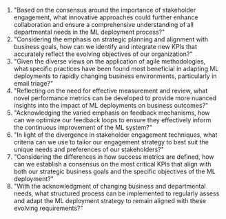 1. "Based on the consensus around the importance of stakeholder engagement, what innovative approaches could further enhance collaboration and ensure a comprehensive understanding of all departmental needs in the ML deployment process?"
2. "Considering the emphasis on strategic planning and alignment with business goals, how can we identify and integrate new KPIs that accurately reflect the evolving objectives of our organization?"
3. "Given the diverse views on the application of agile methodologies, what specific practices have been found most beneficial in adapting ML deployments to rapidly changing business environments, particularly in email triage?"
4. "Reflecting on the need for effective measurement and review, what novel performance metrics can be developed to provide more nuanced insights into the impact of ML deployments on business outcomes?"
5. "Acknowledging the varied emphasis on feedback mechanisms, how can we optimize our feedback loops to ensure they effectively inform the continuous improvement of the ML system?"
6. "In light of the divergence in stakeholder engagement techniques, what criteria can we use to tailor our engagement strategy to best suit the unique needs and preferences of our stakeholders?"
7. "Considering the differences in how success metrics are defined, how can we establish a consensus on the most critical KPIs that align with both our strategic business goals and the specific objectives of the ML deployment?"
8. "With the acknowledgment of changing business and departmental needs, what structured process can be implemented to regularly assess and adapt the ML deployment strategy to remain aligned with these evolving requirements?"